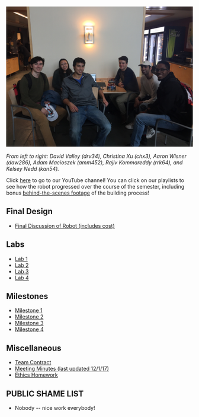 ![alt text](GroupPhoto.JPG)

*From left to right: David Valley (drv34), Christina Xu (chx3), Aaron Wisner (daw286), Adam Macioszek (amm452), Rajiv Kommareddy (rrk64), and Kelsey Nedd (kan54).*

Click [here](https://www.youtube.com/channel/UCm90IIF1_Y7RqOT-j5PvCxw/f) to go to our YouTube channel! You can click on our playlists to see how the robot progressed over the course of the semester, including bonus [behind-the-scenes footage](https://www.youtube.com/watch?v=dQw4w9WgXcQ) of the building process!

## Final Design
* [Final Discussion of Robot (includes cost)](FinalRobotDesignAndComments.md)

## Labs
* [Lab 1](Lab1page.md)
* [Lab 2](Lab2Page.md)
* [Lab 3](Lab3Page.md)
* [Lab 4](Lab4Page.md)

## Milestones
* [Milestone 1](Milestone1Page.md)
* [Milestone 2](Milestone2Page.md)
* [Milestone 3](Milestone3Page.md)
* [Milestone 4](Milestone4Page.md)

## Miscellaneous
* [Team Contract](Contract2.0.pdf)
* [Meeting Minutes (last updated 12/1/17)](Minutes.pdf)
* [Ethics Homework](Ethics.pdf)

## PUBLIC SHAME LIST
* Nobody -- nice work everybody!

